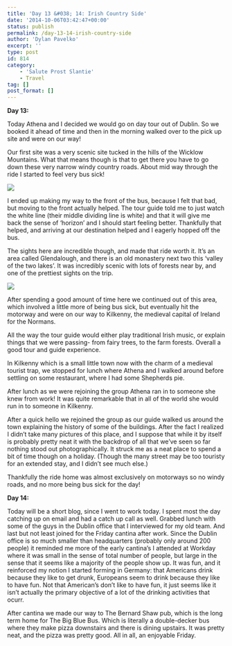 ```yaml
---
title: 'Day 13 &#038; 14: Irish Country Side'
date: '2014-10-06T03:42:47+00:00'
status: publish
permalink: /day-13-14-irish-country-side
author: 'Dylan Pavelko'
excerpt: ''
type: post
id: 814
category:
    - 'Salute Prost Slantie'
    - Travel
tag: []
post_format: []
---
```

**Day 13:**

Today Athena and I decided we would go on day tour out of Dublin. So we booked it ahead of time and then in the morning walked over to the pick up site and were on our way!

Our first site was a very scenic site tucked in the hills of the Wicklow Mountains. What that means though is that to get there you have to go down these very narrow windy country roads. About mid way through the ride I started to feel very bus sick!

![](https://i0.wp.com/dylanpavelko.smugmug.com/Travel/Salute-Proste-Slainte/Day13/i-sdkDfM3/0/L/PA020199-L.jpg?resize=448%2C212)

I ended up making my way to the front of the bus, because I felt that bad, but moving to the front actually helped. The tour guide told me to just watch the white line (their middle dividing line is white) and that it will give me back the sense of ‘horizon’ and I should start feeling better. Thankfully that helped, and arriving at our destination helped and I eagerly hopped off the bus.

The sights here are incredible though, and made that ride worth it. It’s an area called Glendalough, and there is an old monastery next two this ‘valley of the two lakes’. It was incredibly scenic with lots of forests near by, and one of the prettiest sights on the trip.

![](https://i0.wp.com/dylanpavelko.smugmug.com/Travel/Salute-Proste-Slainte/Day13/i-bCf8Lks/0/L/PA020145-L.jpg?resize=480%2C251)

After spending a good amount of time here we continued out of this area, which involved a little more of being bus sick, but eventually hit the motorway and were on our way to Kilkenny, the medieval capital of Ireland for the Normans.

All the way the tour guide would either play traditional Irish music, or explain things that we were passing- from fairy trees, to the farm forests. Overall a good tour and guide experience.

In Kilkenny which is a small little town now with the charm of a medieval tourist trap, we stopped for lunch where Athena and I walked around before settling on some restaurant, where I had some Shepherds pie.

After lunch as we were rejoining the group Athena ran in to someone she knew from work! It was quite remarkable that in all of the world she would run in to someone in Kilkenny.

After a quick hello we rejoined the group as our guide walked us around the town explaining the history of some of the buildings. After the fact I realized I didn’t take many pictures of this place, and I suppose that while it by itself is probably pretty neat it with the backdrop of all that we’ve seen so far nothing stood out photographically. It struck me as a neat place to spend a bit of time though on a holiday. (Though the many street may be too touristy for an extended stay, and I didn’t see much else.)

Thankfully the ride home was almost exclusively on motorways so no windy roads, and no more being bus sick for the day!

**Day 14:**

Today will be a short blog, since I went to work today. I spent most the day catching up on email and had a catch up call as well. Grabbed lunch with some of the guys in the Dublin office that I interviewed for my old team. And last but not least joined for the Friday cantina after work. Since the Dublin office is so much smaller than headquarters (probably only around 200 people) it reminded me more of the early cantina’s I attended at Workday where it was small in the sense of total number of people, but large in the sense that it seems like a majority of the people show up. It was fun, and it reinforced my notion I started forming in Germany: that Americans drink because they like to get drunk, Europeans seem to drink because they like to have fun. Not that American’s don’t like to have fun, it just seems like it isn’t actually the primary objective of a lot of the drinking activities that ocurr.

After cantina we made our way to The Bernard Shaw pub, which is the long term home for The Big Blue Bus. Which is literally a double-decker bus where they make pizza downstairs and there is dining upstairs. It was pretty neat, and the pizza was pretty good. All in all, an enjoyable Friday.
